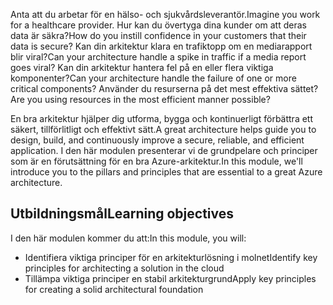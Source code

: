 <span data-ttu-id="25d8c-101">Anta att du arbetar för en hälso- och sjukvårdsleverantör.</span><span class="sxs-lookup"><span data-stu-id="25d8c-101">Imagine you work for a healthcare provider.</span></span> <span data-ttu-id="25d8c-102">Hur kan du övertyga dina kunder om att deras data är säkra?</span><span class="sxs-lookup"><span data-stu-id="25d8c-102">How do you instill confidence in your customers that their data is secure?</span></span> <span data-ttu-id="25d8c-103">Kan din arkitektur klara en trafiktopp om en mediarapport blir viral?</span><span class="sxs-lookup"><span data-stu-id="25d8c-103">Can your architecture handle a spike in traffic if a media report goes viral?</span></span> <span data-ttu-id="25d8c-104">Kan din arkitektur hantera fel på en eller flera viktiga komponenter?</span><span class="sxs-lookup"><span data-stu-id="25d8c-104">Can your architecture handle the failure of one or more critical components?</span></span> <span data-ttu-id="25d8c-105">Använder du resurserna på det mest effektiva sättet?</span><span class="sxs-lookup"><span data-stu-id="25d8c-105">Are you using resources in the most efficient manner possible?</span></span>

<span data-ttu-id="25d8c-106">En bra arkitektur hjälper dig utforma, bygga och kontinuerligt förbättra ett säkert, tillförlitligt och effektivt sätt.</span><span class="sxs-lookup"><span data-stu-id="25d8c-106">A great architecture helps guide you to design, build, and continuously improve a secure, reliable, and efficient application.</span></span> <span data-ttu-id="25d8c-107">I den här modulen presenterar vi de grundpelare och principer som är en förutsättning för en bra Azure-arkitektur.</span><span class="sxs-lookup"><span data-stu-id="25d8c-107">In this module, we'll introduce you to the pillars and principles that are essential to a great Azure architecture.</span></span>

## <a name="learning-objectives"></a><span data-ttu-id="25d8c-108">Utbildningsmål</span><span class="sxs-lookup"><span data-stu-id="25d8c-108">Learning objectives</span></span>

<span data-ttu-id="25d8c-109">I den här modulen kommer du att:</span><span class="sxs-lookup"><span data-stu-id="25d8c-109">In this module, you will:</span></span>
- <span data-ttu-id="25d8c-110">Identifiera viktiga principer för en arkitekturlösning i molnet</span><span class="sxs-lookup"><span data-stu-id="25d8c-110">Identify key principles for architecting a solution in the cloud</span></span>
- <span data-ttu-id="25d8c-111">Tillämpa viktiga principer en stabil arkitekturgrund</span><span class="sxs-lookup"><span data-stu-id="25d8c-111">Apply key principles for creating a solid architectural foundation</span></span>

